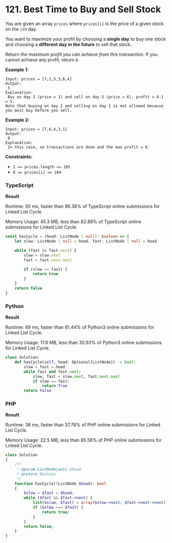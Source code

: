 # 121. Best Time to Buy and Sell Stock

You are given an array `prices` where `prices[i]` is the price of a given stock on the `ith` day.

You want to maximize your profit by choosing a **single day** to buy one stock and choosing a **different day in the future** to sell that stock.

Return _the maximum profit you can achieve from this transaction_. If you cannot achieve any profit, return `0`.

**Example 1:**

```
Input: prices = [7,1,5,3,6,4]
Output:
 5
Explanation:
 Buy on day 2 (price = 1) and sell on day 5 (price = 6), profit = 6-1 = 5.
Note that buying on day 2 and selling on day 1 is not allowed because you must buy before you sell.
```

**Example 2:**

```
Input: prices = [7,6,4,3,1]
Output:
 0
Explanation:
 In this case, no transactions are done and the max profit = 0.
```

**Constraints:**

* `1 <= prices.length <= 105`
* `0 <= prices[i] <= 104`

### TypeScript

**Result**

Runtime: 92 ms, faster than 86.38% of TypeScript online submissions for Linked List Cycle.

Memory Usage: 45.3 MB, less than 82.88% of TypeScript online submissions for Linked List Cycle.

```typescript
const hasCycle = (head: ListNode | null): boolean => {
    let slow: ListNode | null = head, fast: ListNode | null = head

    while (fast && fast.next) {
        slow = slow.next
        fast = fast.next.next

        if (slow == fast) {
            return true
        }
    }
    return false
}
```

### Python

**Result**

Runtime: 69 ms, faster than 81.44% of Python3 online submissions for Linked List Cycle.&#x20;

Memory Usage: 17.6 MB, less than 30.93% of Python3 online submissions for Linked List Cycle.

```python
class Solution:
    def hasCycle(self, head: Optional[ListNode]) -> bool:
        slow = fast = head
        while fast and fast.next:
            slow, fast = slow.next, fast.next.next
            if slow == fast:
                return True
        return False
```

### PHP

**Result**

Runtime: 36 ms, faster than 37.78% of PHP online submissions for Linked List Cycle.

Memory Usage: 22.5 MB, less than 95.56% of PHP online submissions for Linked List Cycle.

```php
class Solution
{
    /**
     * @param ListNode|null $head
     * @return Boolean
     */
    function hasCycle(?ListNode $head): bool
    {
        $slow = $fast = $head;
        while ($fast && $fast->next) {
            list($slow, $fast) = array($slow->next, $fast->next->next);
            if ($slow === $fast) {
                return true;
            }
        }
        return false;
    }
}
```
